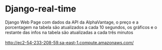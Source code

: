 # Django-real-time
Django Web Page com dados da API da AlphaVantage, o preço e a porcentagem na tabela são atualizados a cada 10 segundos, os gráficos e o restante das infos na tabela são atualizadas a cada três minutos  <br>
 <br>
http://ec2-54-233-208-59.sa-east-1.compute.amazonaws.com/
